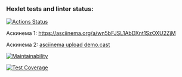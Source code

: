### Hexlet tests and linter status:
[![Actions Status](https://github.com/shkrobadasha/frontend-project-46/actions/workflows/hexlet-check.yml/badge.svg)](https://github.com/shkrobadasha/frontend-project-46/actions)

Аскинема 1: https://asciinema.org/a/wn5bFJSL1AbDXnt1SzOXU2ZjM

Аскинема 2: [asciinema upload demo.cast](https://asciinema.org/a/fD4YadkBCah0QLNudsi9PCjKJ)

[![Maintainability](https://api.codeclimate.com/v1/badges/651a1708d65debe8baf3/maintainability)](https://codeclimate.com/github/shkrobadasha/frontend-project-46/maintainability)

[![Test Coverage](https://api.codeclimate.com/v1/badges/651a1708d65debe8baf3/test_coverage)](https://codeclimate.com/github/shkrobadasha/frontend-project-46/test_coverage)